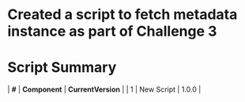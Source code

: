 # Created a script to fetch metadata instance as part of Challenge 3

# Script Summary

|  **#**      | **Component** | **CurrentVersion** |
|   1         | New Script  |   1.0.0            |